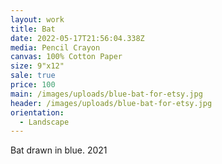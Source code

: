```yaml
---
layout: work
title: Bat
date: 2022-05-17T21:56:04.338Z
media: Pencil Crayon
canvas: 100% Cotton Paper
size: 9"x12"
sale: true
price: 100
main: /images/uploads/blue-bat-for-etsy.jpg
header: /images/uploads/blue-bat-for-etsy.jpg
orientation:
  - Landscape
---
```

Bat drawn in blue. 2021